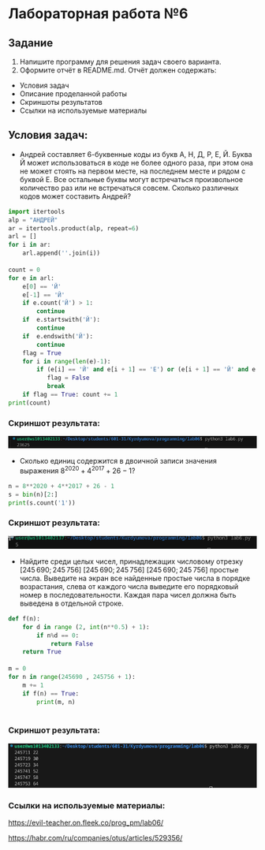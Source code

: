 # Лабораторная работа №6
## Задание 

1.   Напишите программу для решения задач своего варианта.
2.   Оформите отчёт в README.md. Отчёт должен содержать:
- Условия задач
- Описание проделанной работы
- Скриншоты результатов
- Ссылки на используемые материалы

## Условия задач:

- Андрей составляет 6-буквенные коды из букв А, Н, Д, Р, Е, Й. Буква Й может использоваться в коде не более одного раза, при этом она не может стоять на первом месте, на последнем месте и рядом с буквой Е. Все остальные буквы могут встречаться произвольное количество раз или не встречаться совсем. Сколько различных кодов может составить Андрей?

```py
import itertools
alp = "АНДРЕЙ"
ar = itertools.product(alp, repeat=6) 
arl = []
for i in ar:
    arl.append(''.join(i))

count = 0
for e in arl:
    e[0] == 'Й'
    e[-1] == 'Й'
    if e.count('Й') > 1:
        continue
    if  e.startswith('Й'):
        continue
    if  e.endswith('Й'):
        continue
    flag = True
    for i in range(len(e)-1):
        if (e[i] == 'Й' and e[i + 1] == 'Е') or (e[i + 1] == 'Й' and e[i] == 'Е'):
           flag = False
           break
    if flag == True: count += 1
print(count)

```
### Скриншот результата:
![Alt text](Screenshot_20231113_135359lab06.1.png)


- Сколько единиц содержится в двоичной записи значения выражения $8^{2020}+4^{2017}+26−1$?

```py
n = 8**2020 + 4**2017 + 26 - 1
s = bin(n)[2:]
print(s.count('1'))
```
### Скриншот результата:
![Alt text](Screenshot_20231113_170232111111111.png)


- Найдите среди целых чисел, принадлежащих числовому отрезку [245 690; 245 756] [245 690; 245 756] [245 690; 245 756] простые числа. Выведите на экран все найденные простые числа в порядке возрастания, слева от каждого числа выведите его порядковый номер в последовательности. Каждая пара чисел должна быть выведена в отдельной строке.

```py
def f(n):
    for d in range (2, int(n**0.5) + 1):
        if n%d == 0:
            return False
    return True

m = 0
for n in range(245690 , 245756 + 1):  
    m += 1
    if f(n) == True:
        print(m, n)
    
```
### Скриншот результата:
![Alt text](Screenshot_20231113_140456lab6.3.png)


### Ссылки на используемые материалы:
https://evil-teacher.on.fleek.co/prog_pm/lab06/

https://habr.com/ru/companies/otus/articles/529356/